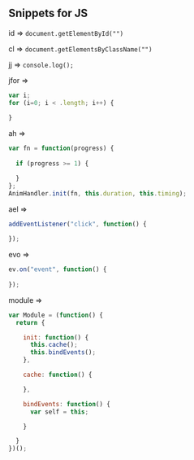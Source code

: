 ## Snippets for JS

id => ```document.getElementById("")```

cl => ``` document.getElementsByClassName("") ```

jj => ```console.log();```

jfor =>
```js
var i;
for (i=0; i < .length; i++) {
  
}
```

ah =>
```js
var fn = function(progress) {
  
  if (progress >= 1) {

  }
};
AnimHandler.init(fn, this.duration, this.timing);
```

ael =>
```js
addEventListener("click", function() {
  
});
```

evo =>
```js
ev.on("event", function() {
  
});
```

module =>
```js
var Module = (function() {
  return {

    init: function() {
      this.cache();
      this.bindEvents();
    },

    cache: function() {

    },

    bindEvents: function() {
      var self = this;

    }

  }
})();
```
